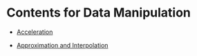 # Contents for Data Manipulation

* [Acceleration](Acceleration.ipynb)

* [Approximation and Interpolation](Approximation%20and%20Interpolation.ipynb)
